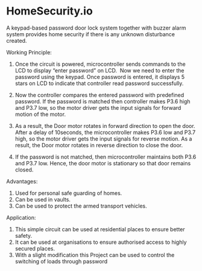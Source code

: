 # HomeSecurity.io
A keypad-based password door lock system together with buzzer alarm system provides home security if there is any unknown disturbance created.

Working Principle:

1. Once the circuit is powered, microcontroller sends commands to the LCD to display “enter password” on LCD.  Now we need to enter the password using the keypad. Once password is entered, it displays 5 stars on LCD to indicate that controller read password successfully.

2. Now the controller compares the entered password with predefined password. If the password is matched then controller makes P3.6 high and P3.7 low, so the motor driver gets the input signals for forward motion of the motor.    

3.  As a result, the Door motor rotates in forward direction to            open the door. After a delay of 10seconds, the microcontroller makes P3.6 low and P3.7 high, so the motor driver gets the input signals for reverse motion. As a result, the Door motor rotates in reverse direction to close the door.

4. If the password is not matched, then microcontroller maintains both P3.6 and P3.7 low. Hence, the door motor is stationary so that door    remains closed.

Advantages: 
1. Used for personal safe guarding of homes.
2. Can be used in vaults.
3. Can be used to protect the armed transport vehicles.

Application:
1. This simple circuit can be used at residential places to ensure better safety.
2. It can be used at organisations to ensure authorised access to highly secured places.
3. With a slight modification this Project can be used to control the switching of loads through password




